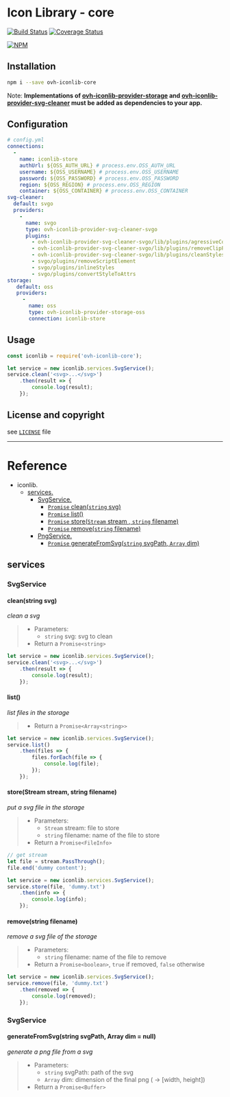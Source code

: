 # Icon Library - core

[![Build Status](https://travis-ci.org/ovh-ux/ovh-iconlib-core.svg?branch=master)](https://travis-ci.org/ovh-ux/ovh-iconlib-core)
[![Coverage Status](https://coveralls.io/repos/github/ovh-ux/ovh-iconlib-core/badge.svg?branch=readme)](https://coveralls.io/github/ovh-ux/ovh-iconlib-core?branch=readme)

[![NPM](https://nodei.co/npm/ovh-iconlib-core.png)](https://nodei.co/npm/ovh-iconlib-core/)

## Installation

```sh
npm i --save ovh-iconlib-core
```

Note: __Implementations of [ovh-iconlib-provider-storage](https://github.com/ovh-ux/ovh-iconlib-provider-storage#readme) and [ovh-iconlib-provider-svg-cleaner](https://github.com/ovh-ux/ovh-iconlib-provider-svg-cleaner#readme) must be added as dependencies to your app.__

## Configuration

```yml
# config.yml
connections:
  -
    name: iconlib-store
    authUrl: ${OSS_AUTH_URL} # process.env.OSS_AUTH_URL
    username: ${OSS_USERNAME} # process.env.OSS_USERNAME
    password: ${OSS_PASSWORD} # process.env.OSS_PASSWORD
    region: ${OSS_REGION} # process.env.OSS_REGION
    container: ${OSS_CONTAINER} # process.env.OSS_CONTAINER
svg-cleaner:
  default: svgo
  providers:
    -
      name: svgo
      type: ovh-iconlib-provider-svg-cleaner-svgo
      plugins:
        - ovh-iconlib-provider-svg-cleaner-svgo/lib/plugins/agressiveCollapseGroups
        - ovh-iconlib-provider-svg-cleaner-svgo/lib/plugins/removeClipPaths
        - ovh-iconlib-provider-svg-cleaner-svgo/lib/plugins/cleanStyles
        - svgo/plugins/removeScriptElement
        - svgo/plugins/inlineStyles
        - svgo/plugins/convertStyleToAttrs
storage:
   default: oss
   providers:
     -
       name: oss
       type: ovh-iconlib-provider-storage-oss
       connection: iconlib-store
```

## Usage

```js
const iconlib = require('ovh-iconlib-core');
```

```js
let service = new iconlib.services.SvgService();
service.clean('<svg>...</svg>')
    .then(result => {
        console.log(result);
    });
```

## License and copyright

see [`LICENSE`](LICENSE) file
___

# Reference

- iconlib.
    - [services.](#iconlib_services)
        - [SvgService.](#iconlib_services_svgservice)
            - [`Promise` clean(`string` svg)](#iconlib_services_svgservice_clean)
            - [`Promise` list()](#iconlib_services_svgservice_list)
            - [`Promise` store(`Stream` stream , `string` filename)](#iconlib_services_svgservice_store)
            - [`Promise` remove(`string` filename)](#iconlib_services_svgservice_remove)
        - [PngService.](#iconlib_services_pngservice)
            - [`Promise` generateFromSvg(`string` svgPath, `Array` dim)](#iconlib_services_pngservice_generatefromsvg)

<a id="iconlib_services"></a>

## services

<a id="iconlib_services_svgservice"></a>

### SvgService

<a id="iconlib_services_svgservice_clean"></a>

#### clean(string svg)

_clean a svg_

> - Parameters:
>    - `string` svg: svg to clean
> - Return a `Promise<string>`

```js
let service = new iconlib.services.SvgService();
service.clean('<svg>...</svg>')
    .then(result => {
        console.log(result);
    });
```

<a id="iconlib_services_svgservice_list"></a>

#### list()

_list files in the storage_

> - Return a `Promise<Array<string>>`

```js
let service = new iconlib.services.SvgService();
service.list()
    .then(files => {
        files.forEach(file => {
            console.log(file);
        });
    });
```

<a id="iconlib_services_svgservice_store"></a>

#### store(Stream stream, string filename)

_put a svg file in the storage_

> - Parameters:
>     - `Stream` stream: file to store
>     - `string` filename: name of the file to store
> - Return a `Promise<FileInfo>`

```js
// get stream
let file = stream.PassThrough();
file.end('dummy content');

let service = new iconlib.services.SvgService();
service.store(file, 'dummy.txt')
    .then(info => {
        console.log(info);
    });
```

<a id="iconlib_services_svgservice_remove"></a>

#### remove(string filename)

_remove a svg file of the storage_

> - Parameters:
>     - `string` filename: name of the file to remove
> - Return a `Promise<boolean>`, `true` if removed, `false` otherwise

```js
let service = new iconlib.services.SvgService();
service.remove(file, 'dummy.txt')
    .then(removed => {
        console.log(removed);
    });
```

<a id="iconlib_services_pngservice"></a>

### SvgService

<a id="iconlib_services_pngservice_generatefromsvg"></a>

#### generateFromSvg(string svgPath, Array dim = null)

_generate a png file from a svg_

> - Parameters:
>     - `string` svgPath: path of the svg
>     - `Array` dim: dimension of the final png ( -> [width, height])
> - Return a `Promise<Buffer>`
